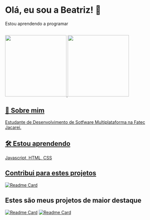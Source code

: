 
# Olá, eu sou a Beatriz! 👋

Estou aprendendo a programar
##
<div align="left"> 
    <a href="https://github.com/biancalsc">
  <img height="200em" src="https://github-readme-stats.vercel.app/api?username=biamontanini&theme=dracula&show_icons=true&hide_border=true&count_private=true"/>
  <img height="200em" src="https://github-readme-stats.vercel.app/api/top-langs/?username=biamontanini&theme=dracula&show_icons=true&hide_border=true&layout=donut-vertical"/>
   </div>

## 🚀 Sobre mim
Estudante de Desenvolvimento de Sotfware Multiplataforma na Fatec Jacareí. 


## 🛠 Estou aprendendo
Javascript, HTML, CSS


## Contribui para estes projetos
[![Readme Card](https://github-readme-stats.vercel.app/api/pin/?username=terrasoftwarehouse&repo=Projeto-Treinamento-Scrum)](https://github.com/anuraghazra/github-readme-stats)

## Estes são meus projetos de maior destaque
[![Readme Card](https://github-readme-stats.vercel.app/api/pin/?username=biamontanini&repo=primeira-pagina-com-css)](https://github.com/anuraghazra/github-readme-stats)
[![Readme Card](https://github-readme-stats.vercel.app/api/pin/?username=biamontanini&repo=pagina-login-bootstrap)](https://github.com/anuraghazra/github-readme-stats)
